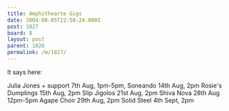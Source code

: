 ```yaml
---
title: Amphithearte Gigs
date: 2004-08-05T22:58:24.000Z
post: 1827
board: 8
layout: post
parent: 1826
permalink: /m/1827/
---
```

It says here:
 
Julia Jones + support 7th Aug, 1pm-5pm, 
Soneando 14th Aug, 2pm
Rosie's Dumplings 15th Aug, 2pm
Slip Jigolos 21st Aug, 2pm
Shiva Nova 28th Aug 12pm-5pm
Agape Choir 29th Aug, 2pm
Solid Steel 4th Sept, 2pm
